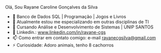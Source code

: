 Olá, Sou Rayane Caroline Gonçalves da Silva
 
- 👀 Banco de Dados SQL | Programação | Jogos e Livros
- 🌱 Atualmente estou me especializando em outras disciplinas de TI
- 🌱 Cursando Análise e Desenvolvimento de Sistemas | UNIP SANTOS
- 🧐 Linkedin.: www.linkedin.com/in/rayane-cgs
- 📫 Como entrar em contato comigo: e-mail rayanecgsilva@gmail.com
- ⚡ Curiosidade: Adoro animais, tenho 8 cachorros
